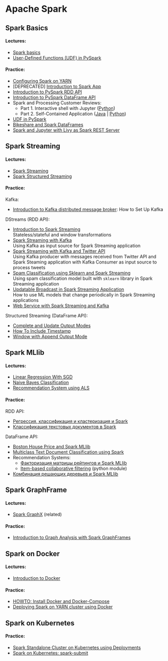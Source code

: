 # Apache Spark

## Spark Basics

#### Lectures:
- [Spark basics](https://github.com/BigDataProcSystems/Lectures/blob/master/BigData_Spark.pdf)
- [User-Defined Functions (UDF) in PySpark](https://github.com/BigDataProcSystems/Lectures/blob/master/BigData_PySpark_UDF.pdf)

#### Practice:
- [Configuring Spark on YARN](docs/spark_basics.md)
- [DEPRECATED] [Introduction to Spark App](https://nbviewer.jupyter.org/github/BigDataProcSystems/Spark_RDD/blob/master/spark_rdd_intro.ipynb)
- [Introduction to PySpark RDD API](https://nbviewer.jupyter.org/github/BigDataProcSystems/Spark_RDD/blob/master/spark_rdd_basics.ipynb)
- [Introduction to PySpark DataFrame API](https://nbviewer.jupyter.org/github/BigDataProcSystems/Spark_Dataframe/blob/master/spark_df_basics.ipynb)
- Spark and Processing Customer Reviews:
    - Part 1. Interactive shell with Jupyter ([Python](https://nbviewer.jupyter.org/github/BigDataProcSystems/Spark_RDD/blob/master/spark_rdd_reviews.ipynb))
    - Part 2. Self-Contained Application ([Java](docs/spark_reviews.md) | [Python](docs/spark_reviews_py.md))
- [UDF in PySpark](https://nbviewer.jupyter.org/github/BigDataProcSystems/Spark_Dataframe/blob/master/spark_udf.ipynb)
- [Bikeshare and Spark DataFrames](https://nbviewer.jupyter.org/github/BigDataProcSystems/Spark_Graphframes/blob/master/notebooks/spark_gf_biketrips.ipynb)
- [Spark and Jupyter with Livy as Spark REST Server](docs/spark_livy_jupyter.md)

## Spark Streaming

#### Lectures:

- [Spark Streaming](https://github.com/BigDataProcSystems/Lectures/blob/master/BigData_Spark_Streaming.pdf)
- [Spark Structured Streaming](https://github.com/BigDataProcSystems/Lectures/blob/master/BigData_Spark_Streaming_Structured.pdf)

#### Practice:

Kafka:
- [Introduction to Kafka distributed message broker](../docs/kafka_basics.md): How to Set Up Kafka

DStreams (RDD API):

- [Introduction to Spark Streaming](https://github.com/BigDataProcSystems/Spark_Streaming/blob/master/docs/spark_streaming_intro.md)<br>Stateless/stateful and window transformations 
- [Spark Streaming with Kafka](https://github.com/BigDataProcSystems/Spark_Streaming/blob/master/docs/spark_streaming_kafka.md)<br>Using Kafka as input source for Spark Streaming application
- [Spark Streaming with Kafka and Twitter API](https://github.com/BigDataProcSystems/Spark_Streaming/blob/master/docs/spark_streaming_kafka_tweets.md)<br>Using Kafka producer with messages received from Twitter API and Spark Steaming application with Kafka Consumer as input source to process tweets
- [Spam Classification using Sklearn and Spark Streaming](https://github.com/BigDataProcSystems/Spark_Streaming/blob/master/docs/spark_streaming_classifier.md)<br>Using spam classification model built with `sklearn` library in Spark Streaming application
- [Updatable Broadcast in Spark Streaming Application](https://github.com/BigDataProcSystems/Spark_Streaming/blob/master/docs/spark_streaming_update.md)<br>How to use ML models that change periodically in Spark Streaming applications 
- [Web Service with Spark Streaming and Kafka](docs/spark_streaming_service.md)
<!--[Introduction to Spark Streaming](docs/spark_streaming.md)-->

Structured Streaming (DataFrame API):
- [Complete and Update Output Modes](https://github.com/BigDataProcSystems/Spark_Streaming/blob/master/docs/spark_streaming_structured_output_modes.md)
- [How To Include Timestamp](https://github.com/BigDataProcSystems/Spark_Streaming/blob/master/docs/spark_streaming_structured_append_timestamp.md)
- [Window with Append Output Mode](https://github.com/BigDataProcSystems/Spark_Streaming/blob/master/docs/spark_streaming_structured_window_append.md)

## Spark MLlib

#### Lectures:

- [Linear Regression With SGD](https://github.com/BigDataProcSystems/Lectures/blob/master/Spark_MLlib_Distributed_SGD.pdf)
- [Naive Bayes Classification](https://github.com/BigDataProcSystems/Lectures/blob/master/Spark_MLlib_NaiveBayes.pdf)
- [Recommendation System using ALS](https://github.com/BigDataProcSystems/Lectures/blob/master/BigData_ML_RecomSystems.pdf)

#### Practice:

RDD API:

- [Регрессия, классификация и кластеризация и Spark](https://nbviewer.jupyter.org/github/BigDataProcSystems/Spark_ML_RDD/blob/master/spark_rdd_ml_basics.ipynb)
- [Классификация текстовых документов в Spark](https://nbviewer.jupyter.org/github/BigDataProcSystems/Spark_ML_RDD/blob/master/spark_rdd_spam_classification.ipynb)

DataFrame API:

- [Boston House Price and Spark MLlib](https://nbviewer.jupyter.org/github/BigDataProcSystems/Spark_ML_Dataframe/blob/master/notebooks/spark_df_price_regression_cv.ipynb)
- [Multiclass Text Document Classification using Spark](https://nbviewer.jupyter.org/github/BigDataProcSystems/Spark_ML_Dataframe/blob/master/notebooks/spark_df_docclass.ipynb)
- Recommendation Systems:
    - [Факторизация матрицы рейтингов и Spark MLlib](https://nbviewer.jupyter.org/github/BigDataProcSystems/Spark_ML_Dataframe/blob/master/notebooks/spark_df_movie_recommendation.ipynb)
    - [Item-based collaborative filtering](https://github.com/BigDataProcSystems/Spark_ML_Dataframe/blob/master/lib/python/recommend/itemrecom.py) (python module)
- [Комбинация решающих деревьев и Spark MLlib](https://nbviewer.jupyter.org/github/BigDataProcSystems/Spark_ML_Dataframe/blob/master/notebooks/spark_df_purchase_tree.ipynb)

## Spark GraphFrame

#### Lectures:

- [Spark GraphX](https://github.com/BigDataProcSystems/Lectures/blob/master/BigData_GraphX.pdf) (related)

#### Practice:

- [Introduction to Graph Analysis with Spark GraphFrames](https://nbviewer.jupyter.org/github/BigDataProcSystems/Spark_Graphframes/blob/master/notebooks/spark_gf_airplanes.ipynb)


## Spark on Docker

#### Lectures:

- [Introduction to Docker](https://github.com/BigDataProcSystems/Lectures/blob/master/BigData_Docker.pdf) 

#### Practice:

- [HOWTO: Install Docker and Docker-Compose](https://github.com/BigDataProcSystems/Docker/blob/master/docs/howto_install_docker.md)
- [Deploying Spark on YARN cluster using Docker](https://github.com/BigDataProcSystems/Docker/blob/master/docs/spark_docker.md)


## Spark on Kubernetes

#### Practice:

- [Spark Standalone Cluster on Kubernetes using Deployments](https://github.com/BigDataProcSystems/Docker/blob/master/docs/spark_k8s_deployment.md)
- [Spark on Kubernetes: spark-submit](https://github.com/BigDataProcSystems/Docker/blob/master/docs/spark_k8s_spark-submit.md)
